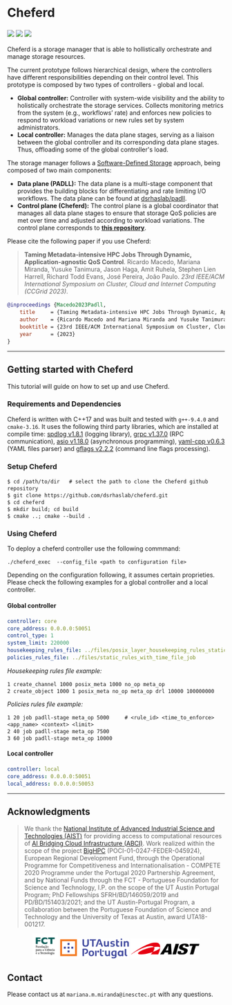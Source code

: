 # Cheferd

<h3 align="left">
  <!-- logo as of current commit -->
  <img src="https://img.shields.io/badge/C++-17-yellow.svg?style=flat&logo=c%2B%2B" />
  <img src="https://img.shields.io/badge/status-research%20prototype-green.svg" />
  <a href="https://opensource.org/licenses/BSD-3-Clause">
    <img src="https://img.shields.io/badge/license-BSD--3-blue.svg" />
  </a>
</h3>

Cheferd is a storage manager that is able to hollistically orchestrate and manage storage resources.

The current prototype follows hierarchical design, where the controllers have different responsibilities depending on their control level. This prototype is composed by two types of controllers - global and local.

* <b>Global controller:</b> Controller with system-wide visibility and the ability to holistically orchestrate the storage services. Collects monitoring metrics from the system (e.g., workflows’ rate) and enforces new policies to respond to workload variations or new rules set by system administrators.
* <b>Local controller:</b> Manages the data plane stages, serving as a liaison between the global controller and its corresponding data plane stages. Thus, offloading some of the global controller's load. 


The storage manager follows a [Software-Defined Storage](https://dl.acm.org/doi/10.1145/3385896?cid=99659535288) approach, being composed of two main components:
* <b>Data plane (PADLL):</b> The data plane is a multi-stage component that provides the building blocks for differentiating and rate limiting I/O workflows. The data plane can be found at [dsrhaslab/padll](https://github.com/dsrhaslab/padll).
* <b>Control plane (Cheferd):</b> The control plane is a global coordinator that manages all data plane stages to ensure that storage QoS policies are met over time and adjusted according to workload variations. The control plane corresponds to [**this repository**](https://github.com/dsrhaslab/cheferd).

Please cite the following paper if you use Cheferd:

>**Taming Metadata-intensive HPC Jobs Through Dynamic, Application-agnostic QoS Control**.
Ricardo Macedo, Mariana Miranda, Yusuke Tanimura, Jason Haga, Amit Ruhela, Stephen Lien Harrell, Richard Todd Evans, José Pereira, João Paulo.
*23rd IEEE/ACM International Symposium on Cluster, Cloud and Internet Computing (CCGrid 2023)*.

```bibtex
@inproceedings {Macedo2023Padll,
    title     = {Taming Metadata-intensive HPC Jobs Through Dynamic, Application-agnostic QoS Control},
    author    = {Ricardo Macedo and Mariana Miranda and Yusuke Tanimura and Jason Haga and Amit Ruhela and Stephen Lien Harrell and Richard Todd Evans and Jos{\'e} Pereira and Jo{\~a}o Paulo},
    booktitle = {23rd IEEE/ACM International Symposium on Cluster, Cloud and Internet Computing},
    year      = {2023}
}
```

***

## Getting started with Cheferd
 
This tutorial will guide on how to set up and use Cheferd.

### Requirements and Dependencies
Cheferd is written with C++17 and was built and tested with `g++-9.4.0` and `cmake-3.16`.
It uses the following third party libraries, which are installed at compile time: [spdlog v1.8.1](https://github.com/gabime/spdlog) (logging library), [grpc v1.37.0](https://github.com/grpc/grpc) (RPC communication), [asio v1.18.0](https://github.com/chriskohlhoff/asio) (asynchronous programming), [yaml-cpp v0.6.3](https://github.com/jbeder/yaml-cpp) (YAML files parser) and [gflags v2.2.2](https://github.com/gflags/gflags) (command line flags processing).

### Setup Cheferd

```shell
$ cd /path/to/dir   # select the path to clone the Cheferd github repository
$ git clone https://github.com/dsrhaslab/cheferd.git
$ cd cheferd
$ mkdir build; cd build
$ cmake ..; cmake --build .
```

### Using Cheferd 

To deploy a cheferd controller use the following commmand:

```shell
./cheferd_exec  --config_file <path to configuration file>
```
Depending on the configuration following, it assumes certain proprieties. 
Please check the following examples for a global controller and a local controller.

#### Global controller
```yaml
controller: core                                                            # Type of controller (core or local)
core_address: 0.0.0.0:50051                                                 # Global controller address
control_type: 1                                                             # Type of control (1-STATIC, 2-DYNAMIC_VANILLA, 3-DYNAMIC_LEFTOVER)
system_limit: 220000                                                        # Setup a storage system limit 
housekeeping_rules_file: ../files/posix_layer_housekeeping_rules_static_op  # Path to housekeeping rules to be implemented
policies_rules_file: ../files/static_rules_with_time_file_job               # Path to policies rules file to be enforced
```

*Housekeeping rules file example:*
```shell
1 create_channel 1000 posix_meta 1000 no_op meta_op
2 create_object 1000 1 posix_meta no_op meta_op drl 10000 100000000
```

*Policies rules file example:*
```shell
1 20 job padll-stage meta_op 5000     # <rule_id> <time_to_enforce> <app_name> <context> <limit>
2 40 job padll-stage meta_op 7500                   
3 60 job padll-stage meta_op 10000
```

#### Local controller
```yaml
controller: local                                                           # Type of controller (core or local)
core_address: 0.0.0.0:50051                                                 # Global controller address
local_address: 0.0.0.0:50053                                                # Local controller address
```



***

## Acknowledgments
>We thank the [National Institute of Advanced Industrial Science and Technologies (AIST)](https://www.aist.go.jp/index_en.html)
for providing access to computational resources of [AI Bridging Cloud Infrastructure (ABCI)](https://abci.ai/).
>Work realized within the scope of the project [BigHPC](https://bighpc.wavecom.pt)
(POCI-01-0247-FEDER-045924), European Regional Development Fund, through the Operational Programme for Competitiveness and 
Internationalisation - COMPETE 2020 Programme under the Portugal 2020 Partnership Agreement, and by National Funds through the 
FCT - Portuguese Foundation for Science and Technology, I.P. on the scope of the UT Austin Portugal Program; PhD Fellowships 
SFRH/BD/146059/2019 and PD/BD/151403/2021; and the UT Austin-Portugal Program, a collaboration between the Portuguese Foundation 
of Science and Technology and the University of Texas at Austin, award UTA18-001217.

<p align="center">
    <img src=".media/main_page/fct-logo.png" width="60">
    <img src=".media/main_page/utaustin-portugal-logo.png" width="160">
    <img src=".media/main_page/aist-logo.gif" width="160">
</p>


## Contact
Please contact us at `mariana.m.miranda@inesctec.pt` with any questions.

